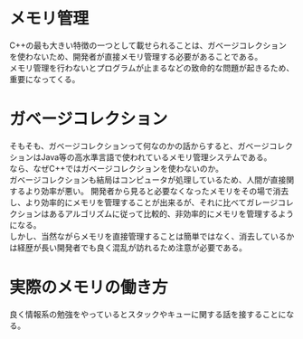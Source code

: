 # メモリ管理
C++の最も大きい特徴の一つとして載せられることは、ガベージコレクションを使わないため、開発者が直接メモリ管理する必要があることである。\
メモリ管理を行わないとプログラムが止まるなどの致命的な問題が起きるため、重要になってくる。

# ガベージコレクション
そもそも、ガベージコレクションって何なのかの話からすると、ガベージコレクションはJava等の高水準言語で使われているメモリ管理システムである。\
なら、なぜC++ではガベージコレクションを使わないのか。\
ガベージコレクションも結局はコンピュータが処理しているため、人間が直接関するより効率が悪い。
開発者から見ると必要なくなったメモリをその場で消去し、より効率的にメモリを管理することが出来るが、それに比べてガレージコレクションはあるアルゴリズムに従って比較的、非効率的にメモリを管理するようになる。\
しかし、当然ながらメモリを直接管理することは簡単ではなく、消去しているかは経歴が長い開発者でも良く混乱が訪れるため注意が必要である。

# 実際のメモリの働き方
良く情報系の勉強をやっているとスタックやキューに関する話を接することになる。